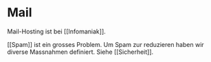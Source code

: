 # Mail

Mail-Hosting ist bei [[Infomaniak]].

[[Spam]] ist ein grosses Problem. Um Spam zur reduzieren haben wir diverse Massnahmen definiert. Siehe [[Sicherheit]].

